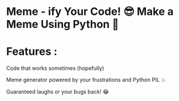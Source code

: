 # Meme - ify Your Code! 😎 Make a Meme Using Python 🐍
# Features :
Code that works sometimes (hopefully)

Meme generator powered by your frustrations and Python PIL 💥

Guaranteed laughs or your bugs back! 😂
